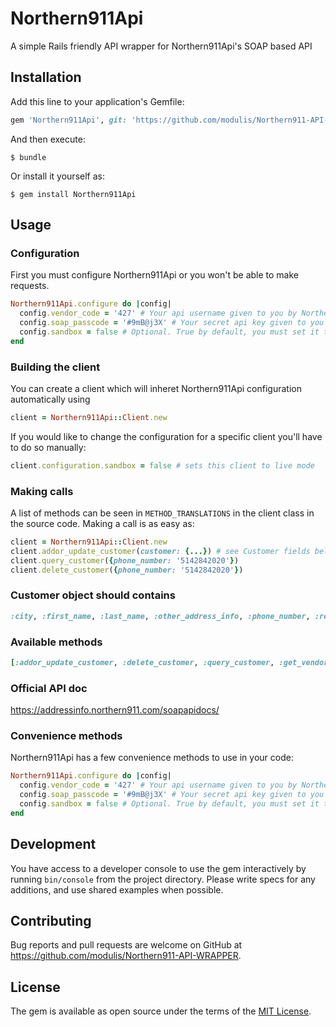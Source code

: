 # Northern911Api

A simple Rails friendly API wrapper for Northern911Api's SOAP based API

## Installation

Add this line to your application's Gemfile:

```ruby
gem 'Northern911Api', git: 'https://github.com/modulis/Northern911-API-WRAPPER.git'
```

And then execute:

    $ bundle

Or install it yourself as:

    $ gem install Northern911Api

## Usage
### Configuration
First you must configure Northern911Api or you won't be able to make requests.
```ruby
Northern911Api.configure do |config|
  config.vendor_code = '427' # Your api username given to you by Northern911Api
  config.soap_passcode = '#9mB@j3X' # Your secret api key given to you by Northern911Api
  config.sandbox = false # Optional. True by default, you must set it to live manually.
end
```

### Building the client
You can create a client which will inheret Northern911Api configuration automatically using
```ruby
client = Northern911Api::Client.new
```

If you would like to change the configuration for a specific client you'll have to do so manually:
```ruby
client.configuration.sandbox = false # sets this client to live mode
```

### Making calls
A list of methods can be seen in `METHOD_TRANSLATIONS` in the client class in the source code. Making a call is as easy as:
```ruby
client = Northern911Api::Client.new
client.addor_update_customer(customer: {...}) # see Customer fields below
client.query_customer({phone_number: '5142842020'})
client.delete_customer({phone_number: '5142842020'})
```

### Customer object should contains
```ruby
:city, :first_name, :last_name, :other_address_info, :phone_number, :realm_id, :postal_code_zip, :province_state, :street_name, :street_number, :suite_apt
```

### Available methods
```ruby
[:addor_update_customer, :delete_customer, :query_customer, :get_vendor_dump_url, :verify_customer]
```

### Official API doc
https://addressinfo.northern911.com/soapapidocs/


### Convenience methods
Northern911Api has a few convenience methods to use in your code:
```ruby
Northern911Api.configure do |config|
  config.vendor_code = '427' # Your api username given to you by Northern911Api
  config.soap_passcode = '#9mB@j3X' # Your secret api key given to you by Northern911Api
  config.sandbox = false # Optional. True by default, you must set it to live manually.
end
```

## Development

You have access to a developer console to use the gem interactively by running `bin/console` from the project directory.
Please write specs for any additions, and use shared examples when possible.

## Contributing

Bug reports and pull requests are welcome on GitHub at https://github.com/modulis/Northern911-API-WRAPPER.


## License

The gem is available as open source under the terms of the [MIT License](http://opensource.org/licenses/MIT).
